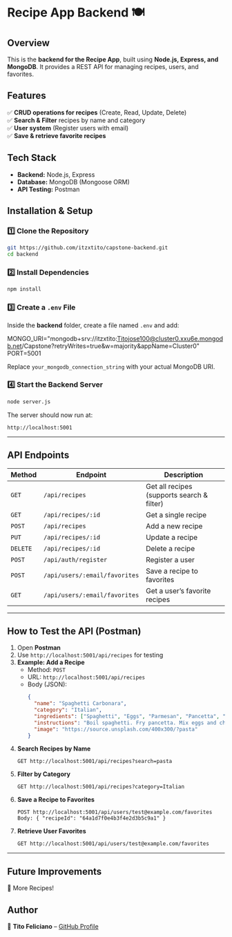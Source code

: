# Recipe App Backend 🍽️

## Overview
This is the **backend for the Recipe App**, built using **Node.js, Express, and MongoDB**. It provides a REST API for managing recipes, users, and favorites.

## Features
✅ **CRUD operations for recipes** (Create, Read, Update, Delete)  
✅ **Search & Filter** recipes by name and category  
✅ **User system** (Register users with email)  
✅ **Save & retrieve favorite recipes**  

## Tech Stack
- **Backend:** Node.js, Express  
- **Database:** MongoDB (Mongoose ORM)  
- **API Testing:** Postman  

## Installation & Setup
### 1️⃣ Clone the Repository
```sh
git https://github.com/itzxtito/capstone-backend.git
cd backend
```

### 2️⃣ Install Dependencies
```sh
npm install
```

### 3️⃣ Create a `.env` File

Inside the **backend** folder, create a file named `.env` and add:

MONGO_URI="mongodb+srv://itzxtito:Titojose100@cluster0.xxu6e.mongodb.net/Capstone?retryWrites=true&w=majority&appName=Cluster0"
PORT=5001

Replace `your_mongodb_connection_string` with your actual MongoDB URI.

### 4️⃣ Start the Backend Server
```sh
node server.js
```
The server should now run at:  
```
http://localhost:5001
```

---

## API Endpoints
| Method | Endpoint | Description |
|--------|----------|-------------|
| `GET` | `/api/recipes` | Get all recipes (supports search & filter) |
| `GET` | `/api/recipes/:id` | Get a single recipe |
| `POST` | `/api/recipes` | Add a new recipe |
| `PUT` | `/api/recipes/:id` | Update a recipe |
| `DELETE` | `/api/recipes/:id` | Delete a recipe |
| `POST` | `/api/auth/register` | Register a user |
| `POST` | `/api/users/:email/favorites` | Save a recipe to favorites |
| `GET` | `/api/users/:email/favorites` | Get a user’s favorite recipes |

---

## How to Test the API (Postman)
1. Open **Postman**  
2. Use `http://localhost:5001/api/recipes` for testing  
3. **Example: Add a Recipe**  
   - Method: `POST`  
   - URL: `http://localhost:5001/api/recipes`  
   - Body (JSON):  
     ```json
     {
       "name": "Spaghetti Carbonara",
       "category": "Italian",
       "ingredients": ["Spaghetti", "Eggs", "Parmesan", "Pancetta", "Black Pepper"],
       "instructions": "Boil spaghetti. Fry pancetta. Mix eggs and cheese. Combine everything.",
       "image": "https://source.unsplash.com/400x300/?pasta"
     }
     ```
4. **Search Recipes by Name**  
   ```
   GET http://localhost:5001/api/recipes?search=pasta
   ```
5. **Filter by Category**  
   ```
   GET http://localhost:5001/api/recipes?category=Italian
   ```
6. **Save a Recipe to Favorites**  
   ```
   POST http://localhost:5001/api/users/test@example.com/favorites
   Body: { "recipeId": "64a1d7f0e4b3f4e2d3b5c9a1" }
   ```
7. **Retrieve User Favorites**  
   ```
   GET http://localhost:5001/api/users/test@example.com/favorites
   ```

---

## Future Improvements
🔹 More Recipes!

## Author
📌 **Tito Feliciano** – [GitHub Profile](https://github.com/itzxtito)
